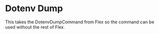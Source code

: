 # Dotenv Dump

This takes the DotenvDumpCommand from Flex so the command can be used without the rest of Flex.
